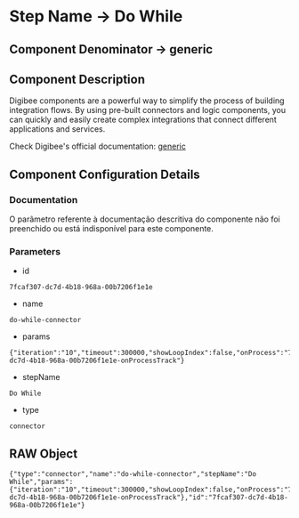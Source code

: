# Step Name -> Do While
## Component Denominator -> generic

## Component Description

Digibee components are a powerful way to simplify the process of building integration flows. By using pre-built connectors and logic components, you can quickly and easily create complex integrations that connect different applications and services.

Check Digibee's official documentation: [generic](https://docs.digibee.com/documentation "Digibee documentation")

## Component Configuration Details
### Documentation

O parâmetro referente à documentação descritiva do componente não foi preenchido ou está indisponível para este componente.

### Parameters

* id
```
7fcaf307-dc7d-4b18-968a-00b7206f1e1e
```

* name
```
do-while-connector
```

* params
```
{"iteration":"10","timeout":300000,"showLoopIndex":false,"onProcess":"7fcaf307-dc7d-4b18-968a-00b7206f1e1e-onProcessTrack"}
```

* stepName
```
Do While
```

* type
```
connector
```


## RAW Object

```
{"type":"connector","name":"do-while-connector","stepName":"Do While","params":{"iteration":"10","timeout":300000,"showLoopIndex":false,"onProcess":"7fcaf307-dc7d-4b18-968a-00b7206f1e1e-onProcessTrack"},"id":"7fcaf307-dc7d-4b18-968a-00b7206f1e1e"}
```